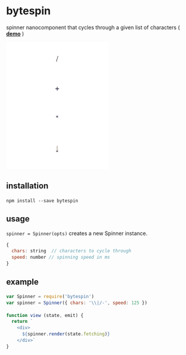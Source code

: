 # bytespin
spinner nanocomponent that cycles through a given list of characters ( [**demo**](https://bytespin.netlify.com) )

![](spinners.gif)


## installation

`npm install --save bytespin`


## usage 

`spinner = Spinner(opts)`
creates a new Spinner instance. 

```js
{
  chars: string  // characters to cycle through
  speed: number // spinning speed in ms
}
```

## example

```js
var Spinner = require('bytespin')
var spinner = Spinner({ chars: '\\|/-', speed: 125 })

function view (state, emit) {
  return `
    <div>
      ${spinner.render(state.fetching)}
    </div>`
}
```
